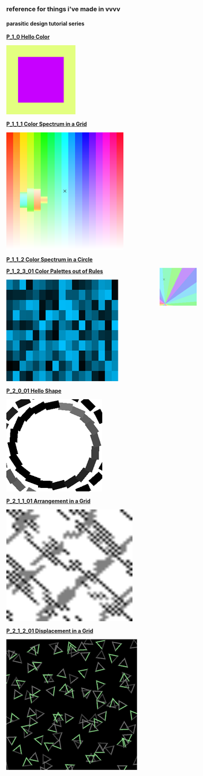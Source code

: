 ### reference for things i've made in vvvv

#### parasitic design tutorial series

**[P_1_0 Hello Color](https://github.com/pussinboot/learning-vvvvv/tree/master/parasitic_redesign/P_1_0%20Hello%20Color)**

![P_1_0_01](https://raw.githubusercontent.com/pussinboot/learning-vvvvv/master/previews/parasitic_redesign/P_1_0_01.png)

**[P_1_1_1 Color Spectrum in a Grid](https://github.com/pussinboot/learning-vvvvv/tree/master/parasitic_redesign/P_1_1_1%20Color%20Spectrum%20in%20a%20Grid)**

![P_1_1_1](https://raw.githubusercontent.com/pussinboot/learning-vvvvv/master/previews/parasitic_redesign/P_1_1_1_01.png)

**[P_1_1_2 Color Spectrum in a Circle](https://github.com/pussinboot/learning-vvvvv/tree/master/parasitic_redesign/P_1_1_2%20Color%20Spectrum%20in%20a%20Circle)**

<img src="./previews/parasitic_redesign/P_1_1_2_01.png" height="100px" align="right">

**[P_1_2_3_01 Color Palettes out of Rules](https://github.com/pussinboot/learning-vvvvv/tree/master/parasitic_redesign/P_1_2_3_01%20Color%20Palettes%20out%20of%20Rules)**

![P_1_2_3_01](https://raw.githubusercontent.com/pussinboot/learning-vvvvv/master/previews/parasitic_redesign/P_1_2_3_01.png)

**[P_2_0_01 Hello Shape](https://github.com/pussinboot/learning-vvvvv/tree/master/parasitic_redesign/P_2_0_01%20Hello%20Shape)**

![P_2_0_01](https://raw.githubusercontent.com/pussinboot/learning-vvvvv/master/previews/parasitic_redesign/P_2_0_01.png)

**[P_2_1_1_01 Arrangement in a Grid](https://github.com/pussinboot/learning-vvvvv/tree/master/parasitic_redesign/P_2_1_1_01%20Arrangement%20in%20a%20Grid)**

![P_2_1_1_01](https://raw.githubusercontent.com/pussinboot/learning-vvvvv/master/previews/parasitic_redesign/P_2_1_1_01.png)

**[P_2_1_2_01 Displacement in a Grid](https://github.com/pussinboot/learning-vvvvv/tree/master/parasitic_redesign/P_2_1_2_01%20Displacement%20in%20a%20Grid)**

![P_2_1_2_01](https://raw.githubusercontent.com/pussinboot/learning-vvvvv/master/previews/parasitic_redesign/P_2_1_2_01.png)

